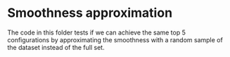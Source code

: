 # Smoothness approximation

The code in this folder tests if we can achieve the same top 5 configurations by approximating the smoothness with a random sample of the dataset instead of the full set.
